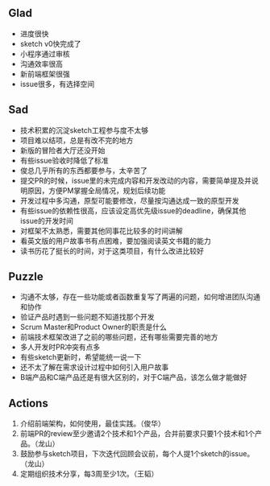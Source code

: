 ## Glad

* 进度很快
* sketch v0快完成了
* 小程序通过审核
* 沟通效率很高
* 新前端框架很强
* issue很多，有选择空间

## Sad

* 技术积累的沉淀sketch工程参与度不太够
* 项目难以结项，总是有改不完的地方
* 新版的冒险者大厅还没开始
* 有些issue验收时降低了标准
* 俊总几乎所有的东西都要参与，太辛苦了
* 提交PR的时候，issue里的未完成内容和开发改动的内容，需要简单提及并说明原因，方便PM掌握全局情况，规划后续功能
* 开发过程中多沟通，原型可能要修改，尽量按沟通达成一致的原型开发
* 有些issue的依赖性很高，应该设定高优先级issue的deadline，确保其他issue的开发时间
* 对框架不太熟悉，需要其他同事花比较多的时间讲解
* 看英文版的用户故事书有点困难，要加强阅读英文书籍的能力
* 读书历花了挺长的时间，对于这类项目，有什么改进比较好

## Puzzle

* 沟通不太够，存在一些功能或者函数重复写了两遍的问题，如何增进团队沟通和协作
* 验证产品时遇到一些问题不知道找那个开发
* Scrum Master和Product Owner的职责是什么
* 前端技术框架改进了之前的哪些问题，还有哪些需要完善的地方
* 多人开发时PR冲突有点多
* 有些sketch更新时，希望能统一说一下
* 还不太了解在需求设计过程中如何引入用户故事
* B端产品和C端产品还是有很大区别的，对于C端产品，该怎么做才能做好

## Actions

1. 介绍前端架构，如何使用，最佳实践。（俊华）
2. 前端PR的review至少邀请2个技术和1个产品，合并前要求只要1个技术和1个产品。（龙山）
3. 鼓励参与sketch项目，下次迭代回顾会议前，每个人提1个sketch的issue。（龙山）
4. 定期组织技术分享，每3周至少1次。（王韬）
